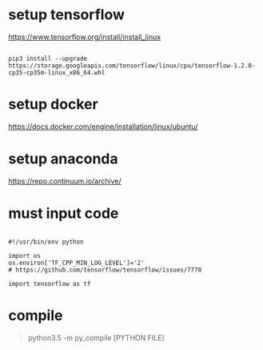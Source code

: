 # setup tensorflow

<https://www.tensorflow.org/install/install_linux>

<pre><code>
pip3 install --upgrade https://storage.googleapis.com/tensorflow/linux/cpu/tensorflow-1.2.0-cp35-cp35m-linux_x86_64.whl
</code></pre>

# setup docker

<https://docs.docker.com/engine/installation/linux/ubuntu/>

# setup anaconda

<https://repo.continuum.io/archive/>

# must input code

<pre><code>
#!/usr/bin/env python

import os
os.environ['TF_CPP_MIN_LOG_LEVEL']='2' 
# https://github.com/tensorflow/tensorflow/issues/7778

import tensorflow as tf
</code></pre>
# compile

> python3.5 -m py_compile [PYTHON FILE]
